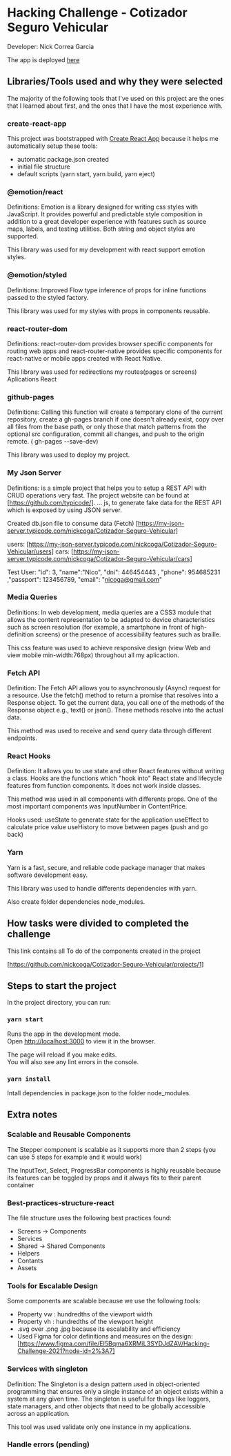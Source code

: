 # Hacking Challenge - Cotizador Seguro Vehicular

Developer: Nick Correa Garcia

The app is deployed [here](https://nickcoga.github.io/Cotizador-Seguro-Vehicular/)

## Libraries/Tools used and why they were selected

The majority of the following tools that I've used on this project are the ones that I learned about first, and the ones that I have the most experience with.

### create-react-app

This project was bootstrapped with [Create React App](https://github.com/facebook/create-react-app) because it helps me automatically setup these tools:

- automatic package.json created
- initial file structure
- default scripts (yarn start, yarn build, yarn eject)

### @emotion/react

Definitions: Emotion is a library designed for writing css styles with JavaScript. It provides powerful and predictable style composition in addition to a great developer experience with features such as source maps, labels, and testing utilities. Both string and object styles are supported.

This library was used for my development with react support emotion styles.

### @emotion/styled

Definitions: Improved Flow type inference of props for inline functions passed to the styled factory.

This library was used for my styles with props in components reusable.

### react-router-dom

Definitions: react-router-dom provides browser specific components for routing web apps and react-router-native provides specific components for react-native or mobile apps created with React Native.

This library was used for redirections my routes(pages or screens) Aplications React

### github-pages

Definitions: Calling this function will create a temporary clone of the current repository, create a gh-pages branch if one doesn't already exist, copy over all files from the base path, or only those that match patterns from the optional src configuration, commit all changes, and push to the origin remote. ( gh-pages --save-dev)

This library was used to deploy my project.

### My Json Server

Definitions: is a simple project that helps you to setup a REST API with CRUD operations very fast. The project website can be found at [https://github.com/typicode/]. ... js, to generate fake data for the REST API which is exposed by using JSON server.

Created db.json file to consume data (Fetch)
[https://my-json-server.typicode.com/nickcoga/Cotizador-Seguro-Vehicular]

users: [https://my-json-server.typicode.com/nickcoga/Cotizador-Seguro-Vehicular/users]
cars: [https://my-json-server.typicode.com/nickcoga/Cotizador-Seguro-Vehicular/cars]

Test User: "id": 3, "name":"Nico", "dni": 446454443 , "phone": 954685231 ,"passport": 123456789, "email": "nicoga@gmail.com"

### Media Queries

Definitions: In web development, media queries are a CSS3 module that allows the content representation to be adapted to device characteristics such as screen resolution (for example, a smartphone in front of high-definition screens) or the presence of accessibility features such as braille.

This css feature was used to achieve responsive design (view Web and view mobile min-width:768px) throughout all my aplicaction.

### Fetch API

Definition: The Fetch API allows you to asynchronously (Async) request for a resource. Use the fetch() method to return a promise that resolves into a Response object. To get the current data, you call one of the methods of the Response object e.g., text() or json(). These methods resolve into the actual data.

This method was used to receive and send query data through different endpoints.

### React Hooks

Definition: It allows you to use state and other React features without writing a class. Hooks are the functions which "hook into" React state and lifecycle features from function components. It does not work inside classes.

This method was used in all components with differents props. One of the most important components was InputNumber in ContentPrice.

Hooks used:
useState to generate state for the application
useEffect to calculate price value
useHistory to move between pages (push and go back)

### Yarn

Yarn is a fast, secure, and reliable code package manager that makes software development easy.

This library was used to handle differents dependencies with yarn.

Also create folder dependencies node_modules.

## How tasks were divided to completed the challenge

This link contains all To do of the components created in the project

[https://github.com/nickcoga/Cotizador-Seguro-Vehicular/projects/1]

## Steps to start the project

In the project directory, you can run:

### `yarn start`

Runs the app in the development mode.\
Open [http://localhost:3000](http://localhost:3000) to view it in the browser.

The page will reload if you make edits.\
You will also see any lint errors in the console.

### `yarn install`

Intall dependencies in package.json to the folder node_modules.

## Extra notes

### Scalable and Reusable Components

The Stepper component is scalable as it supports more than 2 steps (you can use 5 steps for example and it would work)

The InputText, Select, ProgressBar components is highly reusable because its features can be toggled by props and it always fits to their parent container

### Best-practices-structure-react

The file structure uses the following best practices found:

- Screens -> Components
- Services
- Shared -> Shared Components
- Helpers
- Contants
- Assets

### Tools for Escalable Design

Some components are scalable because we use the following tools:

- Property vw : hundredths of the viewport width
- Property vh : hundredths of the viewport height
- .svg over .png .jpg because its escalability and efficiency
- Used Figma for color definitions and measures on the design:[https://www.figma.com/file/EI5Bqma6XRMiL3SYDJdZAV/Hacking-Challenge-2021?node-id=2%3A7]

### Services with singleton

Definition: The Singleton is a design pattern used in object-oriented programming that ensures only a single instance of an object exists within a system at any given time. The singleton is useful for things like loggers, state managers, and other objects that need to be globally accessible across an application.

This tool was used validate only one instance in my applications.

### Handle errors (pending)
